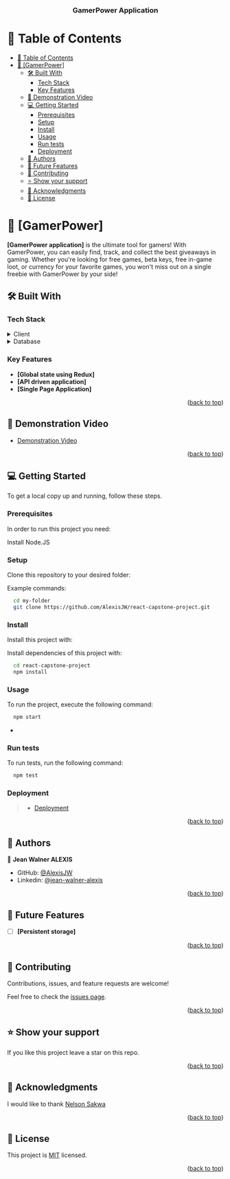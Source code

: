 <a name="readme-top"></a>

<div align="center">
  <h3><b>GamerPower Application</b></h3>
</div>

<!-- TABLE OF CONTENTS -->

# 📗 Table of Contents

- [📗 Table of Contents](#-table-of-contents)
- [📖 \[GamerPower\] ](#-gamerpower-)
  - [🛠 Built With ](#-built-with-)
    - [Tech Stack ](#tech-stack-)
    - [Key Features ](#key-features-)
  - [🚀 Demonstration Video ](#-demonstration-video-)
  - [💻 Getting Started ](#-getting-started-)
    - [Prerequisites](#prerequisites)
    - [Setup](#setup)
    - [Install](#install)
    - [Usage](#usage)
    - [Run tests](#run-tests)
    - [Deployment](#deployment)
  - [👥 Authors ](#-authors-)
  - [🔭 Future Features ](#-future-features-)
  - [🤝 Contributing ](#-contributing-)
  - [⭐️ Show your support ](#️-show-your-support-)
  - [🙏 Acknowledgments ](#-acknowledgments-)
  - [📝 License ](#-license-)

<!-- PROJECT DESCRIPTION -->

# 📖 [GamerPower] <a name="about-project"></a>

**[GamerPower application]** is the ultimate tool for gamers! With GamerPower, you can easily find, track, and collect the best giveaways in gaming. Whether you're looking for free games, beta keys, free in-game loot, or currency for your favorite games, you won't miss out on a single freebie with GamerPower by your side!

## 🛠 Built With <a name="built-with"></a>

### Tech Stack <a name="tech-stack"></a>



<details>
  <summary>Client</summary>
  <ul>
    <li><a href="https://reactjs.org/">React.js</a></li>
  </ul>
</details>

<details>
  <summary>Database</summary>
  <ul>
    <li><a href="https://www.gamerpower.com/api/giveaways">Open GamePower API</a></li>
  </ul>
</details>

<!-- Features -->

### Key Features <a name="key-features"></a>

- **[Global state using Redux]**
- **[API driven application]**
- **[Single Page Application]**

<p align="right">(<a href="#readme-top">back to top</a>)</p>

<!-- LIVE DEMO -->

## 🚀 Demonstration Video <a name="live-demo"></a>

- [Demonstration Video](https://www.loom.com/share/0ce4f760e4c446c9b89603bbb8851f31)

<p align="right">(<a href="#readme-top">back to top</a>)</p>

<!-- GETTING STARTED -->

## 💻 Getting Started <a name="getting-started"></a>

To get a local copy up and running, follow these steps.

### Prerequisites

In order to run this project you need:

Install Node.JS

### Setup

Clone this repository to your desired folder:

Example commands:

```sh
  cd my-folder
  git clone https://github.com/AlexisJW/react-capstone-project.git
```

### Install

Install this project with:

Install dependencies of this project with:

```sh
  cd react-capstone-project
  npm install
```

### Usage

To run the project, execute the following command:

```sh
  npm start
```
-

### Run tests

To run tests, run the following command:

```sh
  npm test
```

### Deployment

> - [Deployment](https://gamepower.onrender.com/home)

<p align="right">(<a href="#readme-top">back to top</a>)</p>

<!-- AUTHORS -->

## 👥 Authors <a name="authors"></a>

👤 **Jean Walner ALEXIS**

- GitHub: [@AlexisJW](https://github.com/AlexisJW)
- Linkedin: [@jean-walner-alexis](https://www.linkedin.com/in/jean-walner-alexis/)

<p align="right">(<a href="#readme-top">back to top</a>)</p>

<!-- FUTURE FEATURES -->

## 🔭 Future Features <a name="future-features"></a>

- [ ] **[Persistent storage]**

<p align="right">(<a href="#readme-top">back to top</a>)</p>

<!-- CONTRIBUTING -->

## 🤝 Contributing <a name="contributing"></a>

Contributions, issues, and feature requests are welcome!

Feel free to check the [issues page](../../issues/).

<p align="right">(<a href="#readme-top">back to top</a>)</p>

<!-- SUPPORT -->

## ⭐️ Show your support <a name="support"></a>

If you like this project leave a star on this repo.

<p align="right">(<a href="#readme-top">back to top</a>)</p>

<!-- ACKNOWLEDGEMENTS -->

## 🙏 Acknowledgments <a name="acknowledgements"></a>

I would like to thank [Nelson Sakwa](https://www.behance.net/sakwadesignstudio)

<p align="right">(<a href="#readme-top">back to top</a>)</p>

<!-- LICENSE -->

## 📝 License <a name="license"></a>

This project is [MIT](./MIT.md) licensed.

<p align="right">(<a href="#readme-top">back to top</a>)</p>
